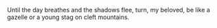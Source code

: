 Until the day breathes and the shadows flee, turn, my beloved, be like a gazelle or a young stag on cleft mountains.
